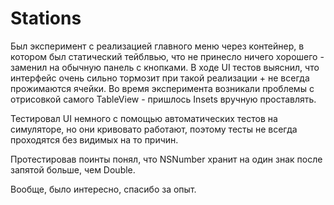 # Stations

Был эксперимент с реализацией главного меню через контейнер, в котором был статический тейблвью, что не принесло ничего хорошего - заменил на обычную панель с кнопками. В ходе UI тестов выяснил, что интерфейс очень сильно тормозит при такой реализации + не всегда прожимаются ячейки. Во время эксперимента возникали проблемы с отрисовкой самого TableView - пришлось Insets вручную проставлять. 

Тестировал UI немного с помощью автоматических тестов на симуляторе, но они кривовато работают, поэтому тесты не всегда проходятся без видимых на то причин.

Протестировав поинты понял, что NSNumber хранит на один знак после запятой больше, чем Double. 

Вообще, было интересно, спасибо за опыт.